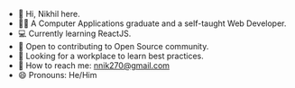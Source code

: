 - 👋 Hi, Nikhil here.
- 👨‍🎓 A Computer Applications graduate and a self-taught Web Developer.
- 💻 Currently learning ReactJS.
- 🤝 Open to contributing to Open Source community.
- 👔 Looking for a workplace to learn best practices.
- 📧 How to reach me: nnik270@gmail.com
- 😄 Pronouns: He/Him
